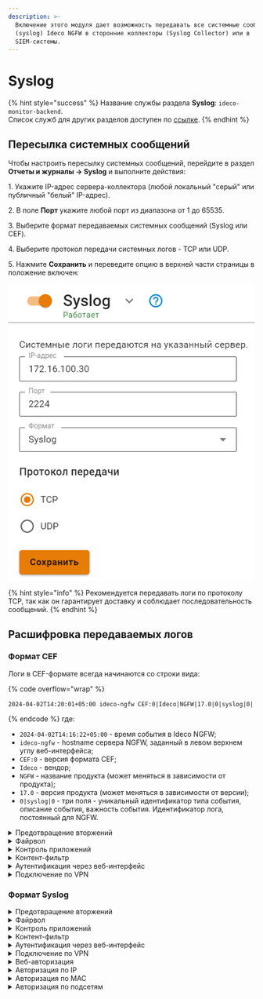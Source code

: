 ```yaml
---
description: >-
  Включение этого модуля дает возможность передавать все системные сообщения
  (syslog) Ideco NGFW в сторонние коллекторы (Syslog Collector) или в
  SIEM-системы.
---
```


# Syslog

{% hint style="success" %}
Название службы раздела **Syslog**: `ideco-monitor-backend`. \
Список служб для других разделов доступен по [ссылке](/settings/server-management/terminal.md).
{% endhint %}

## Пересылка системных сообщений

Чтобы настроить пересылку системных сообщений, перейдите в раздел **Отчеты и журналы -> Syslog** и выполните действия:

1\. Укажите IP-адрес сервера-коллектора (любой локальный "серый" или публичный "белый" IP-адрес).

2\. В поле **Порт** укажите любой порт из диапазона от 1 до 65535.

3\. Выберите формат передаваемых системных сообщений (Syslog или CEF).

4\. Выберите протокол передачи системных логов - TCP или UDP.

5\. Нажмите **Сохранить** и переведите опцию в верхней части страницы в положение включен:

![](/.gitbook/assets/remote-syslog.png)

{% hint style="info" %}
Рекомендуется передавать логи по протоколу TCP, так как он гарантирует доставку и соблюдает последовательность сообщений.
{% endhint %}

## Расшифровка передаваемых логов

### Формат CEF

Логи в CEF-формате всегда начинаются со строки вида:

{% code overflow="wrap" %}
``` 
2024-04-02T14:20:01+05:00 ideco-ngfw CEF:0|Ideco|NGFW|17.0|0|syslog|0|
```
{% endcode %}
где:

* `2024-04-02T14:16:22+05:00` - время события в Ideco NGFW;
* `ideco-ngfw` - hostname сервера NGFW, заданный в левом верхнем углу веб-интерфейса;
* `CEF:0` - версия формата CEF;
* `Ideco` - вендор;
* `NGFW` - название продукта (может меняться в зависимости от продукта);
* `17.0` - версия продукта (может меняться в зависимости от версии);
* `0|syslog|0` - три поля - уникальный идентификатор типа события, описание события, важность события. Идентификатор лога, постоянный для NGFW.

<details>

<summary>Предотвращение вторжений</summary>

{% code overflow="wrap" %}
```
2024-04-02T14:16:22+05:00 ideco-ngfw CEF:0|Ideco|NGFW|17.0|0|syslog|0|deviceReceiptTime=1712049382 Severity=Warning DeviceProcessName=web-proxy DeviceCustomString1=1831848834213181 DeviceInboundInterface=seq:Leth8{3 DeviceProcessName=suricata_debug DeviceCustomString5=alert SourceAddress=192.168.100.17 DeviceCustomString1=local DeviceCustomString1Label=Src IP Type SourcePort=49777 SourceCountry= DeviceCustomString2= DeviceCustomString2Label=Src Country Code DeviceCustomString3=70977265-245b-44f7-8281-b0e26cae1c46 DeviceCustomString3Label=Src session UUID SourceUserID=59 SourceUserName=192.168.100.17 DestinationAddress=52.185.211.133 DeviceCustomString4=external DeviceCustomString4Label=Dst IP Type DestinationPort=443 DestinationCountry=США DeviceCustomString5=US DeviceCustomString5Label=Dst Country Code DeviceCustomString6= DeviceCustomString6Label=Dst session UUID DestinationUserID=-1 DestinationUserName= TransportProtocol=TCP DeviceEventClassID=1006202 Message=Windows Telemetry DeviceEventCategory=Телеметрия Windows Severity=3 DeviceCustomString8=1 DeviceCustomString8Label=Alert GID DeviceCustomString9=blocked DeviceCustomString9Label=Alert action DestinationHostName= RequestUrl= RequestClientApplication= FlexNumber1=3 FlexNumber1Label=Flow packets to server FlexNumber2=1 FlexNumber2Label=Flow packets to client BytesIn=390 BytesOut=66 StartTime=2024-04-02 09:16:22.885262 EndTime=2024-04-02 09:16:22.887440 FlexNumber3=0 FlexNumber3Label=flow DeviceCustomString11= DeviceCustomString11Label=flow.state DeviceCustomString12= DeviceCustomString12Label=flow.reason FlexNumber4=0 FlexNumber4Label=flow.alerted DeviceCustomString14= DeviceCustomString14Label=tcp.tcp_flags DeviceCustomString15= DeviceCustomString15Label=tcp.tcp_flags_ts DeviceCustomString16= DeviceCustomString16Label=tcp.tcp_flags_tc FlexNumber5=0 FlexNumber5Label=tcp.cwr FlexNumber6=0 FlexNumber6Label=tcp.ecn FlexNumber7=0 FlexNumber7Label=tcp.urg FlexNumber8=0 FlexNumber8Label=tcp.ack FlexNumber9=0 FlexNumber9Label=tcp.psh FlexNumber10=0 FlexNumber10Label=tcp.rst FlexNumber11=0 FlexNumber11Label=tcp.syn FlexNumber12=0 FlexNumber12Label=tcp.fin DeviceCustomString17= DeviceCustomString17Label=tcp.state
```
{% endcode %}
где:

* `DeviceReceiptTime` - время события в системе NGFW, может не совпадать с временем получения события по Syslog;
* `Severity` — важность события (Emergency, Alert, Critical, Error, Warning, Notice, Informational, Debug);
* `DeviceProcessName` - название службы NGFW (unit);
* `DeviceCustomString1=1831848834213181` - внутренний идентификатор системы предотвращения вторжений flow (сессии);
* `DeviceInboundInterface=seq:Leth8{3` - содержит идентификатор входящего интерфейса;
* `DeviceProcessName=suricata_debug` - имя экземпляра системы предотвращения вторжений;
* `DeviceCustomString5=alert` - тип события;
* `SourceAddress=192.168.100.17` - IP-адрес источника;
* `DeviceCustomString1=local DeviceCustomString1Label=Src IP Type` - тип IP-адреса источника (`local` - локальный, `external` - внешний); 
* `SourcePort=49777` - порт источника;
* `SourceCountry=` - название местоположения источника;
* `DeviceCustomString2= DeviceCustomString2Label=Src Country Code` - ISO-код страны источника;
* `DeviceCustomString3=70977265-245b-44f7-8281-b0e26cae1c46 DeviceCustomString3Label=Src session UUID` - внутренний идентификатор сессии Ideco NGFW источника; 
* `SourceUserID=59` - идентификатор пользователя источника;
* `SourceUserName=192.168.100.17` - имя пользователя источника;
* `DestinationAddress=52.185.211.133` - IP-адрес назначения;
* `DeviceCustomString4=external DeviceCustomString4Label=Dst IP Type` - тип IP-адреса назначения (local - локальный, external - внешний);
* `DestinationPort=443` - порт назначения;
* `DestinationCountry=США` - название местоположения назначения; 
* `DeviceCustomString5=US DeviceCustomString5Label=Dst Country Code` - ISO-код страны назначения;
* `DeviceCustomString6= DeviceCustomString6Label=Dst session UUID` - внутренний идентификатор сессии Ideco NGFW назначения;
* `DestinationUserID=-1` - идентификатор пользователя назначения;
* `DestinationUserName=` - имя пользователя назначения;
* `TransportProtocol=TCP` - протокол;
* `DeviceEventClassID=1006202` - ID правила системы предотвращения вторжений;
* `Message=Windows Telemetry` - сообщение из сработавшего правила;
* `DeviceEventCategory=Телеметрия Windows` - описание колонки в веб-интерфейсе События безопасности;\
  Соответствие *alert.category:* -> *alert.signature* описаны в [файле](https://static.ideco.ru/static/alert.category%20-%20alert.signature.pdf).
* `Severity=3` - уровень угрозы, может принимать значения 1, 2, 3 и 256, где 1 - самый высокий уровень угрозы.

Служебные поля результата анализа HTTP-трафика. Заполняются, если в процессе анализа трафика был определен HTTP-протокол:

* `DestinationHostName=` - идентификатор хоста;
* `RequestUrl= - url`, на который велось обращение;
* `RequestClientApplication=` - информация, идентифицирующая HTTP-клиента.

Служебные поля flow (сессии):

* `FlexNumber1=3 FlexNumber1Label=Flow packets to server` - количество пакетов, переданное от клиента к серверу;
* `FlexNumber2=1 FlexNumber2Label=Flow packets to client` - количество пакетов, переданное от сервера к клиенту;
* `BytesIn=390` - количество байт, переданное от клиента к серверу;
* `BytesOut=66` - количество байт, переданное от сервера к клиенту;
* `StartTime=2024-04-02 09:16:22.885262` - начало;
* `EndTime=2024-04-02 09:16:22.887440` - окончание;
* `FlexNumber3=0 FlexNumber3Label=flow` - возраст;
* `DeviceCustomString11= DeviceCustomString11Label=flow.state` - текущее состояние;
* `DeviceCustomString12= DeviceCustomString12Label=flow.reason` - запущена ли IPsec в режиме отладки;
* `FlexNumber4=0 FlexNumber4Label=flow.alerted` - сгенерировался ли поток alert.

Состояние флага [TCP flow(сессии)](https://ru.wikipedia.org/wiki/Transmission_Control_Protocol#%D0%A4%D0%BB%D0%B0%D0%B3%D0%B8_(%D1%83%D0%BF%D1%80%D0%B0%D0%B2%D0%BB%D1%8F%D1%8E%D1%89%D0%B8%D0%B5_%D0%B1%D0%B8%D1%82%D1%8B)):

* `DeviceCustomString14= DeviceCustomString14Label=tcp.tcp_flags` - значение поля flags в заголовке TCP;
* `DeviceCustomString15= DeviceCustomString15Label=tcp.tcp_flags_ts` -  [timestamp флаги](https://www.atraining.ru/windows-network-tuning/#:~:text=TCP%20Timestamps%20–%20базовая%20низкоуровневая,не%20может%20высчитать%20данные%20значения);
* `DeviceCustomString16= DeviceCustomString16Label=tcp.tcp_flags_tc` - [флаг Truncated response](https://www.rfc-editor.org/rfc/rfc5966);
* `FlexNumber5=0 FlexNumber5Label=tcp.cwr 0`;
* `FlexNumber6=0 FlexNumber6Label=tcp.ecn 0`;
* `FlexNumber7=0 FlexNumber7Label=tcp.urg 0`;
* `FlexNumber8=0 FlexNumber8Label=tcp.ack 0`;
* `FlexNumber9=0 FlexNumber9Label=tcp.psh 0`;
* `FlexNumber10=0 FlexNumber10Label=tcp.rst 0`;
* `FlexNumber11=0 FlexNumber11Label=tcp.syn 0`;
* `FlexNumber12=0 FlexNumber12Label=tcp.fin 0`;
* `DeviceCustomString17= DeviceCustomString17Label=tcp.state` - [состояния сеанса TCP](https://ru.wikipedia.org/wiki/Transmission_Control_Protocol#Состояния_сеанса_TCP).

</details>

<details>

<summary>Файрвол</summary>

{% code overflow="wrap" %}
```
2024-04-02T14:20:01+05:00 ideco-ngfw CEF:0|Ideco|NGFW|17.0|0|syslog|0|deviceReceiptTime=1712049601 Severity=Warning DeviceProcessName=ideco-nflog msg=TCP      src 192.168.100.17   sport 48300 dst 1.1.1.1          dport 443   table FWD  rule  2    action drop
```
{% endcode %}
где:

* `DeviceReceiptTime` - время события в системе NGFW, может не совпадать с временем получения события по Syslog;
* `Severity` — важность события (Emergency, Alert', Critical, Error, Warning, Notice, Informational, Debug);
* `DeviceProcessName` - название службы NGFW (unit);
* `TCP` - протокол, принимает значения UDP, TCP, ICMP, GRE, ESP и AH;
* `src` - IP-адрес источника;
* `dst` - IP-адрес назначения;
* `sport` - порт источника для UDP и TCP;
* `dport` - порт назначения для UDP и TCP;
* `table` - таблица правил, в которой произошло логирование;
* `rule` - ID правила из таблицы;
* `action` - действие, которое произошло.

</details>

<details>

<summary>Контроль приложений</summary>

{% code overflow="wrap" %}
```
2024-04-02T14:27:57+05:00 ideco-ngfw CEF:0|Ideco|NGFW|17.0|0|syslog|0|deviceReceiptTime=1712050077 Severity=Notice DeviceProcessName=ideco-app-control msg=(flow_info_rules_was_checked) 192.168.100.17:49873 -> 162.159.138.232:443 [Discord] \= 'DROP'. 
```
{% endcode %}

* `DeviceReceiptTime` - время события в системе NGFW, может не совпадать с временем получения события по Syslog;
* `Severity` — важность события (Emergency, Alert', Critical, Error, Warning, Notice, Informational, Debug);
* `DeviceProcessName` - название службы NGFW (unit);
* `flow_info_rules_was_checked` - идентификатор процесса;
* `192.168.100.17:49873` - ip-адрес источника;
* `162.159.138.232:443 [Discord] \= 'DROP'` - результат анализа трафика, где  `[Discord]` - название приложения, к которому был применен результат. [Список всех приложений](https://static.ideco.ru/static/app_control.pdf).

</details>

<details>

<summary>Контент-фильтр</summary>

Просмотр логов доступен в веб-интерфейсе в разделе **Мониторинг -> Журналы**. Название служб для фильтрации: ideco-content-filter-backend и squid ().

Пример блокировки ресурса:

{% code overflow="wrap" %}
```
2024-04-03T13:00:38+05:00 ideco-ngfw CEF:0|Ideco|NGFW|17.0|0|syslog|0|deviceReceiptTime=1712131238 Severity=Notice DeviceProcessName=squid msg=192.168.100.17 - - [03/Apr/2024:13:00:38 +0500] "GET https://love.ru/znakomstva/ekaterinburg/ HTTP/1.1" 403 7519 "https://www.google.com/" "Mozilla/5.0 (Windows NT 10.0; Win64; x64) AppleWebKit/537.36 (KHTML, like Gecko) Chrome/123.0.0.0 Safari/537.36" TCP_DENIED:HIER_NONE "Custom deny 8 znakomstva extended.id.23 user.id.3 " "av_name": "-", "av_object_infected": "-", "av_object_size": "-", "av_virus_name": "-" 
```
{% endcode %}

* `DeviceReceiptTime` - время события в системе NGFW, может не совпадать с временем получения события по Syslog;
* `Severity` — важность события (Emergency, Alert', Critical, Error, Warning, Notice, Informational, Debug);
* `DeviceProcessName` - название службы NGFW (unit);
* `192.168.100.17` - IP-адрес пользователя;
* `[03/Apr/2024:13:00:38 +0500] "GET https://love.ru/znakomstva/ekaterinburg/ HTTP/1.1"`:
  * `[03/Apr/2024:13:00:38 +0500]` - дата/время события блокировки;
  * `GET` - метод;
  * `https://love.ru/znakomstva/ekaterinburg/` - URL заблокированного ресурса;
  * `HTTP/1.1` - протокол.
* `403` - код состояния HTTP;
* `7519` - передано байт (в ответ, включая HTTP заголовок);
* `"https://www.google.com/"` - [HTTP referer](https://ru.wikipedia.org/wiki/HTTP_referer);
* `"Mozilla/5.0 (Windows NT 10.0; Win64; x64) AppleWebKit/537.36 (KHTML, like Gecko) Chrome/123.0.0.0 Safari/537.36"` - цифровой отпечаток браузера; 
* `TCP_DENIED:HIER_NONE` - техническое сообщение от [squid](http://wiki.squid-cache.org/SquidFaq/SquidLogs#Squid_result_codes);
* `"Custom deny 8 znakomstva extended.id.23 user.id.3 "`:
  * `Custom deny 8 znakomstva` - описание и номер правила блокировки;
  * `extended.id.23` - категория сайта;
  * `user.id.3` - значение поля **Применяется для** в сработавшем правиле.

</details>

<details>

<summary>Аутентификация через веб-интерфейс</summary>

{% code overflow="wrap" %}
```
2024-04-02T14:51:36+05:00 ideco-ngfw CEF:0|Ideco|NGFW|17.0|0|syslog|0|deviceReceiptTime=1712051496 Severity=Notice DeviceProcessName=fail2ban msg=INFO [utm-web-interface] Found 192.168.100.17 - 2024-04-02 14:51:36
2024-04-02T14:51:36+05:00 ideco-ngfw CEF:0|Ideco|NGFW|17.0|0|syslog|0|deviceReceiptTime=1712051496 Severity=Warning DeviceProcessName=fail2ban msg=NOTICE [utm-web-interface] Ban 192.168.100.17
```
{% endcode %}

* `DeviceReceiptTime` - время события в системе NGFW, может не совпадать с временем получения события по Syslog;
* `Severity` — важность события (Emergency, Alert', Critical, Error, Warning, Notice, Informational, Debug);
* `DeviceProcessName` - название службы NGFW (unit);
* `INFO` или `NOTICE` - приоритет сообщения в логах в виде информационного сообщения или уведомления;
* `INFO [utm-web-interface] Found 192.168.100.17 - 2024-04-02 14:51:36` - факт обнаружения правил безопасности с указанием группы правил ([utm-web-interface]), ip-адреса и даты/времени. Список групп правил: 
  * `utm-dovecot`;
  * `utm-postfix-connrate.conf`;
  * `utm-postscreen-prgrt.conf`;
  * `utm-reverse-proxy.conf`;
  * `utm-roundcube.conf`;
  * `utm-smtp.conf`;
  * `utm-ssh.conf`;
  * `utm-two-factor-codes.conf`;
  * `utm-vpn-authd.conf`;
  * `utm-vpn-pppoe-authd.conf`;
  * `utm-web-interface.conf`;
  * `utm-wireguard-backend.conf`.
* `NOTICE [utm-web-interface] Ban 192.168.100.17` - факт блокировки или разблокировки ip-адреса, где:
  * `Ban` - факт блокировки;
  * `Unban` - факт разблокировки.

</details>

<details>

<summary>Подключение по VPN</summary>

{% code overflow="wrap" %}
```
2024-04-02T14:49:34+05:00 ideco-ngfw CEF:0|Ideco|NGFW|17.0|0|syslog|0|deviceReceiptTime=1712051374 Severity=Notice DeviceProcessName=ideco-vpn-authd msg=Start vpn authorization ('user',  '192.168.100.17',  'pptp').
2024-04-02T14:49:34+05:00 ideco-ngfw CEF:0|Ideco|NGFW|17.0|0|syslog|0|deviceReceiptTime=1712051374 Severity=Notice DeviceProcessName=ideco-vpn-authd msg=Subnet 10.128.240.8/32 is authorized as user 'user'. Connection made from '192.168.100.17',  type 'pptp'.
```
{% endcode %}

* `DeviceReceiptTime` - время события в системе NGFW, может не совпадать с временем получения события по Syslog;
* `Severity` — важность события (Emergency, Alert', Critical, Error, Warning, Notice, Informational, Debug);
* `DeviceProcessName` - название службы NGFW (unit);
* `Start vpn authorization ('user',  '192.168.100.17',  'pptp')` - факт запроса на авторизацию с информацией о запрашиваемом подключении, где:
  *  `user` - логин пользователя;
  *  `192.168.100.17` - IP-адрес, откуда установлено подключение;
  *  `pptp` - протокол.
* `Subnet 10.128.240.8/32 is authorized as user 'user'` - факт успешной авторизации с локальным IP-адресом.

</details>

### Формат Syslog

<details>
<summary>Предотвращение вторжений</summary>

{% code overflow="wrap" %}
```
192.168.100.2	Dec 14 15:48:38		daemon	warning		timestamp:2022-12-14 10:48:34.808465+00:00,flow_id:1189034483406353,in_iface:seq:Leth1:3:m,sensor_name:suricata_debug,event_type:alert,src_ip:192.168.100.11,src_port:61790,src_country:,src_country_code:,src_session_uuid:7100d1c8-017f-4cbf-8b78-482839300211,src_user_id:2,src_user_name:a.istomina,dest_ip:192.168.100.2,dest_port:53,dest_country:,dest_country_code:,dest_session_uuid:,dest_user_id:-1,dest_user_name:,proto:UDP,alert.signature_id:1003892,alert.signature:Windows Telemetry,alert.category:Telemetry Windows,alert.severity:3,alert.gid:1,alert.action:blocked,http.hostname:,http.url:,http.http_user_agent:,flow.pkts_toserver:1,flow.pkts_toclient:0,flow.bytes_toserver:73,flow.bytes_toclient:0,flow.start:2022-12-14 10:48:34.808465+00:00,flow.end:2022-12-14 10:48:35.580143+00:00,flow.age:0,flow.state:,flow.reason:,flow.alerted:0,tcp.tcp_flags:,tcp.tcp_flags_ts:,tcp.tcp_flags_tc:,tcp.cwr:0,tcp.ecn:0,tcp.urg:0,tcp.ack:0,tcp.psh:0,tcp.rst:0,tcp.syn:0,tcp.fin:0,tcp.state:
```
{% endcode %}

где:
* `192.168.100.2` - ip-адрес NGFW отправителя;
* `Dec 14 15:48:38` - время получения события по Syslog;	
* `timestamp: 2022-12-14 10:48:34.808465+00:00` - время события в системе предотвращения вторжений, может не совпадать с временем получения события по Syslog;
* `flow_id: 1189034483406353` - внутренний идентификатор системы предотвращения вторжений flow (сессии);
* `in_iface: seq:Leth1:3:m` - содержит идентификатор входящего интерфейса;
* `sensor_name: suricata_debug` - имя экземпляра системы предотвращения вторжений;
* `event_type: alert` - тип события;
* `src_ip: 192.168.100.11` - IP-адрес источника;
* `src_port: 61790` - порт источника;
* `src_country:` - название местоположения источника;
* `src_country_code:` - ISO-код страны источника;
* `src_session_uuid: 7100d1c8-017f-4cbf-8b78-482839300211` - внутренний идентификатор сессии Ideco NGFW источника;
* `src_user_id: 2` - идентификатор пользователя источника;
* `src_user_name: a.istomina`- имя пользователя источника;
* `dest_ip: 192.168.100.2` - IP-адрес назначения;
* `dest_port: 53` - порт назначения;
* `dest_country:` - название местоположения назначения;
* `dest_country_code:` - ISO-код страны назначения;
* `dest_session_uuid:` - внутренний идентификатор сессии Ideco NGFW назначения;
* `dest_user_id: -1` - идентификатор пользователя назначения;
* `dest_user_name:` - имя пользователя назначения;
* `proto: UDP` - протокол;
* `alert.signature_id: 1003892` - ID правила системы предотвращения вторжений;
* `alert.signature: Windows Telemetry` - сообщение из сработавшего правила;
* `alert.category: Telemetry Windows` - описание колонки в веб-интерфейсе События безопасности; \
  Соответствие *alert.category:* -> *alert.signature* описаны в [файле](https://static.ideco.ru/static/alert.category%20-%20alert.signature.pdf).
* `alert.severity: 3` - уровень угрозы, может принимать значения 1, 2, 3 и 256, где 1 - самый высокий уровень угрозы.

Служебные поля результата анализа HTTP-трафика. Заполняются, если в процессе анализа трафика был определен HTTP-протокол:
* `http.hostname:` - идентификатор хоста;
* `http.url:` - url, на который велось обращение;
* `http.http_user_agent:` - информация, идентифицирующая HTTP-клиента.
  
Служебные поля flow (сессии):

* `flow.pkts_toserver :1` - количество пакетов, переданное от клиента к серверу;
* `flow.pkts_toclient: 0` - количество пакетов, переданное от сервера к клиенту;
* `flow.bytes_toserver: 73` - количество байт, переданное от клиента к серверу;
* `flow.bytes_toclient: 0` - количество байт, переданное от сервера к клиенту;
* `flow.start: 2022-12-14 10:48:34.808465+00:00` - начало;
* `flow.end: 2022-12-14 10:48:35.580143+00:00` - окончание;
* `flow.age: 0` - возраст;
* `flow.state:` - текущее состояние;
* `flow.reason:` - запущена ли IPsec в режиме отладки;
* `flow.alerted:` 0 - сгенерировался ли поток alert.

Состояние флага [TCP flow(сессии)](https://ru.wikipedia.org/wiki/Transmission_Control_Protocol#%D0%A4%D0%BB%D0%B0%D0%B3%D0%B8_(%D1%83%D0%BF%D1%80%D0%B0%D0%B2%D0%BB%D1%8F%D1%8E%D1%89%D0%B8%D0%B5_%D0%B1%D0%B8%D1%82%D1%8B)): 

* `tcp.tcp_flags:` - значение поля flags в заголовке TCP;
* `tcp.tcp_flags_ts:` -  [timestamp флаги](https://www.atraining.ru/windows-network-tuning/#:~:text=TCP%20Timestamps%20–%20базовая%20низкоуровневая,не%20может%20высчитать%20данные%20значения);
* `tcp.tcp_flags_tc:` - [флаг Truncated response](https://www.rfc-editor.org/rfc/rfc5966);
* `tcp.cwr: 0`;
* `tcp.ecn: 0`;
* `tcp.urg: 0`;
* `tcp.ack: 0`;
* `tcp.psh: 0`;
* `tcp.rst: 0`;
* `tcp.syn: 0`;
* `tcp.fin: 0`;
* `tcp.state:` - [состояния сеанса TCP](https://ru.wikipedia.org/wiki/Transmission_Control_Protocol#Состояния_сеанса_TCP).

</details>

<details>

<summary>Файрвол</summary>

{% code overflow="wrap" %}
```
ноя 24 09:36:27 ideco-ngfw ideco-nflog[691]: UDP      src 192.168.100.12   sport 137   dst 40.125.122.151   dport 137   table FWD  rule  1    action accept
```
{% endcode %}

* `UDP` - протокол, принимает значения UDP, TCP, ICMP, GRE, ESP и AH;
* `src` - IP-адрес источника;
* `dst` - IP-адрес назначения;
* `sport` - порт источника для UDP и TCP;
* `dport` - порт назначения для UDP и TCP;
* `table` - таблица правил, в которой произошло логирование;
* `rule` - ID правила из таблицы *rule*;
* `action` - действие, которое произошло.

</details>

<details>

<summary>Контроль приложений</summary>

{% code overflow="wrap" %}
```
192.168.100.2	Jan 12 11:00:15	1	user	err		2023-01-12T11:00:14+05:00 ideco-ngfw app-control 2027 - - (flow_info_rules_was_checked) 192.168.100.11:52514 -> 192.168.100.2:53 [Amazon] = 'DROP'. 
```
{% endcode %}

* `2027` - идентификатор процесса;
* `192.168.100.11:52514` - ip-адрес источника;
* `192.168.100.2:53 [Amazon] = 'DROP'` - результат анализа трафика, где  `[Amazon]` - название приложения, к которому был применен результат. [Список всех приложений](https://static.ideco.ru/static/app_control.pdf).

</details>

<details>

<summary>Контент-фильтр</summary>

Просмотр логов доступен в веб-интерфейсе в разделе **Мониторинг -> Журналы**. Название служб для фильтрации: ideco-content-filter-backend и squid.

Пример блокировки ресурса:

{% code overflow="wrap" %}
```
192.168.101.130    Mar 31 14:56:57    1    daemon    info        2023-03-31T14:56:56+05:00 ideco-ngfw squid 5950 - - 192.168.101.131 - - [31/Mar/2023:14:56:56 +0500] "GET https://www.igromania.ru/? HTTP/1.1" 403 7455 "https://yandex.ru/" "Mozilla/5.0 (X11; Ubuntu; Linux x86_64; rv:109.0) Gecko/20100101 Firefox/111.0" TCP_DENIED:HIER_NONE "Custom deny 8 Игры extended.id.21 group.id.1 " 
```
{% endcode %}

* `5950` - идентификатор процесса;
* `192.168.101.131` - IP-адрес пользователя;
* `[31/Mar/2023:14:56:56 +0500] "GET https://www.igromania.ru/? HTTP/1.1`:
  * `[31/Mar/2023:14:56:56 +0500]` - дата/время события блокировки;
  * `GET` - метод;
  * `https://www.igromania.ru/?` - URL заблокированного ресурса;
  * `HTTP/1.1` - протокол.
* `403` - код состояния HTTP;
* `7455` - передано байт (в ответ, включая HTTP заголовок);
* `https://yandex.ru/` - [HTTP referer](https://ru.wikipedia.org/wiki/HTTP_referer);
* `Mozilla/5.0 (X11; Ubuntu; Linux x86_64; rv:109.0) Gecko/20100101 Firefox/111.0` - цифровой отпечаток браузера; 
* `TCP_DENIED:HIER_NONE` - техническое сообщение от [squid](http://wiki.squid-cache.org/SquidFaq/SquidLogs#Squid_result_codes);
* `Custom deny 8 Игры extended.id.21 group.id.1`:
  * `Custom deny 8 Игры` - описание и номер правила блокировки;
  * `extended.id.21` - категория сайта;
  * `group.id.1` - значение поля **Применяется для** в сработавшем правиле.

</details>

<details>

<summary>Аутентификация через веб-интерфейс</summary>

{% code overflow="wrap" %}
```
192.168.100.2	Jan 12 11:02:15	1	daemon	info		2023-01-12T11:02:14+05:00 ideco-ngfw fail2ban.filter 779 - - INFO [utm-web-interface] Found 192.168.100.1 - 2023-01-12 11:02:14 
192.168.100.2	Jan 12 11:02:36	1	daemon	notice		2023-01-12T11:02:35+05:00 ideco-ngfw fail2ban.actions 779 - - NOTICE [utm-web-interface] Ban 192.168.100.1 

```
{% endcode %}

* `info` или `notice` - приоритет сообщения в логах в виде информационного сообщения или уведомления;
* `779` - идентификатор процесса;
* `INFO [utm-web-interface] Found 192.168.100.1 - 2023-01-12 11:02:14` - факт обнаружения правил безопасности с указанием группы правил (`[utm-web-interface]`), ip-адреса и даты/времени. Список групп правил: 
  * `utm-dovecot`;
  * `utm-postfix-connrate.conf`;
  * `utm-postscreen-prgrt.conf`; 
  * `utm-reverse-proxy.conf`;
  * `utm-roundcube.conf`;
  * `utm-smtp.conf`;
  * `utm-ssh.conf`;
  * `utm-two-factor-codes.conf`;
  * `utm-vpn-authd.conf`;
  * `utm-vpn-pppoe-authd.conf`;
  * `utm-web-interface.conf`;
  * `utm-wireguard-backend.conf`.
* `NOTICE [utm-web-interface] Ban 192.168.100.1` - факт блокировки или разблокировки ip-адреса, где:
  * `Ban` - факт блокировки;
  * `Unban` - факт разблокировки.

</details>

<details>

<summary>Подключение по VPN</summary>

{% code overflow="wrap" %}
```
192.168.100.2	Jan 12 11:10:06	1	local0	info		2023-01-12T11:10:05+05:00 ideco-ngfw ideco-vpn-authd 1356 - - Start vpn authorization ('user_1', '192.168.100.11', 'pptp'). 
192.168.100.2	Jan 12 11:10:06	1	local0	info		2023-01-12T11:10:05+05:00 ideco-ngfw ideco-vpn-authd 1356 - - Subnet 10.128.187.17/32 is authorized as user 'user_1'. Connection made from '192.168.100.11', type 'pptp'.
```
{% endcode %}

* `1356` - идентификатор процесса;
* `Start vpn authorization('user_1', '192.168.100.11', 'pptp')` - факт запроса на авторизацию с информацией о запрашиваемом подключении, где:
  *  `user_1` - логин пользователя; 
  *  `192.168.100.11` - ip-адрес, откуда установлено подключение;
  *  `pptp` - протокол.
* `Subnet 10.128.187.17/32` - факт успешной авторизации с локальным ip-адресом.

</details>

<details>
<summary>Веб-авторизация</summary>

{% code overflow="wrap" %}
```
192.168.100.2	Jan 12 11:20:06	1	local0	info		2023-01-12T11:20:05+05:00 ideco-ngfw ideco-web-authd 1665 - - Subnet 192.168.100.10/32 is authorized as user 'user'. Connection made from None, type 'web'
```
{% endcode %}

* `1665` - идентификатор процесса;
* `192.168.100.10/32` - ip-адрес пользователя;
* `user` - логин пользователя;
* `type 'web'` - тип авторизации веб.

</details>

<details>
<summary>Авторизация по IP</summary>

{% code overflow="wrap" %}
```
192.168.100.2	Jan 12 11:20:06	1	local0	info		2023-01-12T11:20:05+05:00 ideco-ngfw ideco-web-authd 1665 - - Subnet 192.168.100.49/32 is authorized as user 'user-1717140295.828113'. Connection made from None, type 'ip_permanent'.
```
{% endcode %}

* `1665` - идентификатор процесса;
* `192.168.100.49/32` - ip-адрес пользователя;
* `'user-1717140295.828113'` - логин пользователя;
* `type 'ip_permanent'` - тип авторизации IP с постоянной авторизацией.

</details>

<details>
<summary>Авторизация по MAC</summary>

{% code overflow="wrap" %}
```
192.168.100.2	Jan 12 11:20:06	1	local0	info		2023-01-12T11:20:05+05:00 ideco-ngfw ideco-auth-backend 3660 - - Subnet 192.168.100.10/32 is authorized as user 'user'. Connection made from None, type 'mac'.
```
{% endcode %}

* `3660` - идентификатор процесса;
* `192.168.100.10/32` - ip-адрес пользователя;
* `user` - логин пользователя;
* `type 'mac'` - тип авторизации MAC.

</details>

<details>
<summary>Авторизация по подсетям</summary>

{% code overflow="wrap" %}
```
192.168.100.2	Jan 12 11:20:06	1	local0	info		2023-01-12T11:20:05+05:00 ideco-ngfw ideco-auth-backend 3660 - - Subnet 192.168.100.0/24 is authorized as user 'user'. Connection made from None, type 'net'.
```
{% endcode %}

* `3660` - идентификатор процесса;
* `192.168.100.0/24` - подсеть пользователя;
* `user` - логин пользователя;
* `type 'net'` - тип авторизации подсеть.

</details>